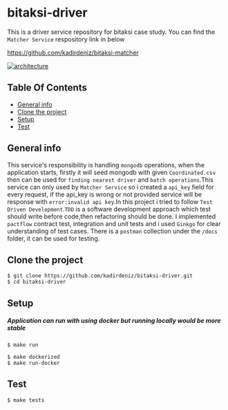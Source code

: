 # bitaksi-driver
This is a driver service repository for bitaksi case study.
You can find the `Matcher Service` respository link in below

https://github.com/kadirdeniz/bitaksi-matcher

[![architecture](https://www.linkpicture.com/q/Screen-Shot-2023-01-13-at-11.19.15.png)](https://www.linkpicture.com/view.php?img=LPic63c11b745529f1064691485)

## Table Of Contents
* [General info](#general-info)
* [Clone the project](#clone-the-project)
* [Setup](#setup)
* [Test](#test)

## General info
This service's responsibility is handling `mongodb` operations, when the application starts, firstly it will seed mongodb with given `Coordinated.csv` then can be used for `finding nearest driver` and `batch operations`.This service can only used by `Matcher Service` so i created a `api_key` field for every request, if the api_key is wrong or not provided service will be response with `error:invalid api key`.In this project i tried to follow `Test Driven Development`.`TDD` is a software development approach which test should write before code,then refactoring should be done. I implemented `pactflow` contract test, integration and unit tests and i used `Ginkgo` for clear understanding of test cases. There is a `postman` collection under the `/docs` folder, it can be used for testing.

## Clone the project
```
$ git clone https://github.com/kadirdeniz/bitaksi-driver.git
$ cd bitaksi-driver
```

## Setup
##### Application can run with using docker but running locally would be more stable

```
$ make run

$ make dockerized
$ make run-docker
```


 ## Test
 ```
 $ make tests
 ```
